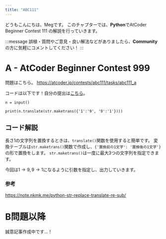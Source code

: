 ```yaml
---
title: "ABC111"
---
```


どうもこんにちは、Megです。
このチャプターでは、**Python**でAtCoder Beginner Contest 111 の解説を行っていきます。

:::message
誤植・質問やご意見・良い解法などがありましたら、**Community**の方に気軽にコメントしてください！
:::

# A - AtCoder Beginner Contest 999
問題はこちら。
https://atcoder.jp/contests/abc111/tasks/abc111_a

コードは以下です！自分の提出は[こちら](https://atcoder.jp/contests/abc111/submissions/26967060)。

```python: A.py
n = input()

print(n.translate(str.maketrans({'1':'9', '9':'1'})))
```


## コード解説
長さ1の文字列を置換するときは、`translate()`関数を使用すると簡単です。
変換テーブルは`str.maketrans()`関数で作成し、`{'置換前の1文字': '置換後の1文字'}`の形で置換をします。
`str.maketrans()`は一度に最大3つの文字列を指定できます。

今回は$1 \to 9, 9 \to 1$になるように引数を指定し、出力していきます。


### 参考
https://note.nkmk.me/python-str-replace-translate-re-sub/


# B問題以降
誠意記事作成中です…！